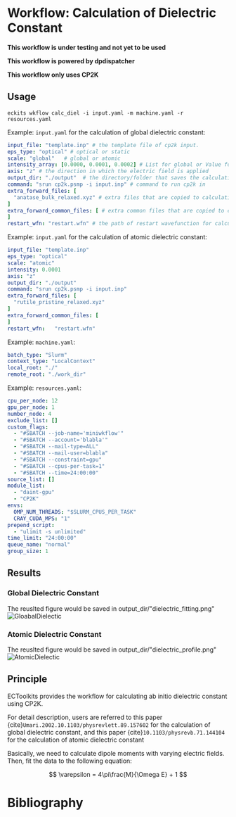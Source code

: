# Workflow: Calculation of Dielectric Constant

**This workflow is under testing and not yet to be used**

**This workflow is powered by dpdispatcher**

**This workflow only uses CP2K**


## Usage
```shell
eckits wkflow calc_diel -i input.yaml -m machine.yaml -r resources.yaml
```


Example: `input.yaml` for the calculation of global dielectric constant:
```yaml
input_file: "template.inp" # the template file of cp2k input.
eps_type: "optical" # optical or static
scale: "global"   # global or atomic
intensity_array: [0.0000, 0.0001, 0.0002] # List for global or Value for atomic
axis: "z" # the direction in which the electric field is applied
output_dir: "./output"  # the directory/folder that saves the calculations and resutls
command: "srun cp2k.psmp -i input.inp" # command to run cp2k in
extra_forward_files: [
  "anatase_bulk_relaxed.xyz" # extra files that are copied to calculation
]
extra_forward_common_files: [ # extra common files that are copied to calculation
]
restart_wfn: "restart.wfn" # the path of restart wavefunction for calculation
```

Example: `input.yaml` for the calculation of atomic dielectric constant:
```yaml
input_file: "template.inp"
eps_type: "optical"
scale: "atomic"
intensity: 0.0001
axis: "z"
output_dir: "./output"
command: "srun cp2k.psmp -i input.inp"
extra_forward_files: [
  "rutile_pristine_relaxed.xyz"
]
extra_forward_common_files: [
]
restart_wfn:   "restart.wfn"

```

Example: `machine.yaml`:
```yaml
batch_type: "Slurm"
context_type: "LocalContext"
local_root: "./"
remote_root: "./work_dir"
```

Example: `resources.yaml`:
```yaml
cpu_per_node: 12
gpu_per_node: 1
number_node: 4
exclude_list: []
custom_flags:
  - "#SBATCH --job-name='miniwkflow'"
  - "#SBATCH --account='blabla'"
  - "#SBATCH --mail-type=ALL"
  - "#SBATCH --mail-user=blabla"
  - "#SBATCH --constraint=gpu"
  - "#SBATCH --cpus-per-task=1"
  - "#SBATCH --time=24:00:00"
source_list: []
module_list:
  - "daint-gpu"
  - "CP2K"
envs:
  OMP_NUM_THREADS: "$SLURM_CPUS_PER_TASK"
  CRAY_CUDA_MPS: "1"
prepend_script:
  - "ulimit -s unlimited"
time_limit: "24:00:00"
queue_name: "normal"
group_size: 1
```

## Results


### Global Dielectric Constant
The reuslted figure would be saved in output_dir/"dielectric_fitting.png"
![GloabalDielectic](./figures/dielectric_fitting.png)


### Atomic Dielectric Constant
The reuslted figure would be saved in output_dir/"dielectric_profile.png"
![AtomicDielectic](./figures/dielectric_profile.png)


## Principle
ECToolkits provides the workflow for calculating ab initio dielectric constant using CP2K.

For detail description, users are referred to this paper {cite}`Umari.2002.10.1103/physrevlett.89.157602` for the calculation of global dielectric constant,
and this paper {cite}`10.1103/physrevb.71.144104` for the calculation of atomic dielectric constant


Basically, we need to calculate dipole moments with varying electric fields. Then, fit the data to the following equation:

$$
\varepsilon = 4\pi\frac{M}{\Omega E} + 1
$$


# Bibliography
```{bibliography}
```